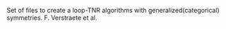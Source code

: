 Set of files to create a loop-TNR algorithms with generalized(categorical) symmetries.
F. Verstraete et al.
